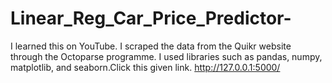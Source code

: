 # Linear_Reg_Car_Price_Predictor-
I learned this on YouTube.  I scraped the data from the Quikr website through the Octoparse programme.
I used libraries such as pandas, numpy, matplotlib, and seaborn.Click this given link. http://127.0.0.1:5000/  
